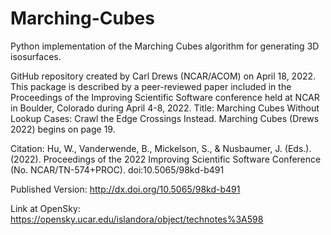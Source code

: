 # Marching-Cubes
Python implementation of the Marching Cubes algorithm for generating 3D isosurfaces.

GitHub repository created by Carl Drews (NCAR/ACOM) on April 18, 2022.
This package is described by a peer-reviewed paper included in the Proceedings of the Improving Scientific Software conference held at NCAR in Boulder, Colorado during April 4-8, 2022. Title: Marching Cubes Without Lookup Cases: Crawl the Edge Crossings Instead. Marching Cubes (Drews 2022) begins on page 19.

Citation:
Hu, W., Vanderwende, B., Mickelson, S., & Nusbaumer, J. (Eds.). (2022). Proceedings of the 2022 Improving Scientific Software Conference (No. NCAR/TN-574+PROC). doi:10.5065/98kd-b491

Published Version:
http://dx.doi.org/10.5065/98kd-b491

Link at OpenSky:
https://opensky.ucar.edu/islandora/object/technotes%3A598

